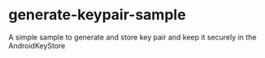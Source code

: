 # generate-keypair-sample
A simple sample to generate and store key pair and keep it securely in the AndroidKeyStore
